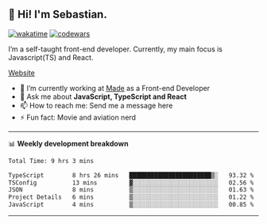 ## 👋 Hi! I'm Sebastian.

[![wakatime](https://wakatime.com/badge/user/df0036c6-328a-4a39-be9b-e49417ed22a1.svg)](https://wakatime.com/@df0036c6-328a-4a39-be9b-e49417ed22a1)
[![codewars](https://www.codewars.com/users/sebavuye/badges/small)](https://www.codewars.com/users/sebavuye)

I’m a self-taught front-end developer. Currently, my main focus is Javascript(TS) and React.

[Website](https://sebastianvuye.be)

- 🔭 I’m currently working at [Made](https://made.be/) as a Front-end Developer
- 💬 Ask me about **JavaScript, TypeScript and React**
- 📫 How to reach me: Send me a message here
- ⚡ Fun fact: Movie and aviation nerd

-------

📊 **Weekly development breakdown**

<!--START_SECTION:waka-->

```txt
Total Time: 9 hrs 3 mins

TypeScript        8 hrs 26 mins   ███████████████████████▒░   93.32 %
TSConfig          13 mins         ▓░░░░░░░░░░░░░░░░░░░░░░░░   02.56 %
JSON              8 mins          ▒░░░░░░░░░░░░░░░░░░░░░░░░   01.63 %
Project Details   6 mins          ▒░░░░░░░░░░░░░░░░░░░░░░░░   01.22 %
JavaScript        4 mins          ▒░░░░░░░░░░░░░░░░░░░░░░░░   00.85 %
```

<!--END_SECTION:waka-->
-------
